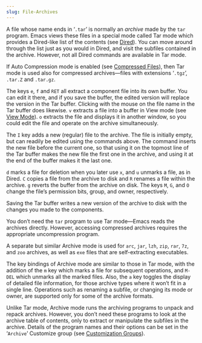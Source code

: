 ```yaml
---
slug: File-Archives
---
```


A file whose name ends in ‘`.tar`’ is normally an *archive* made by the `tar` program. Emacs views these files in a special mode called Tar mode which provides a Dired-like list of the contents (see [Dired](Dired)). You can move around through the list just as you would in Dired, and visit the subfiles contained in the archive. However, not all Dired commands are available in Tar mode.

If Auto Compression mode is enabled (see [Compressed Files](Compressed-Files)), then Tar mode is used also for compressed archives—files with extensions ‘`.tgz`’, `.tar.Z` and `.tar.gz`.

The keys `e`, `f` and `RET` all extract a component file into its own buffer. You can edit it there, and if you save the buffer, the edited version will replace the version in the Tar buffer. Clicking with the mouse on the file name in the Tar buffer does likewise. `v` extracts a file into a buffer in View mode (see [View Mode](View-Mode)). `o` extracts the file and displays it in another window, so you could edit the file and operate on the archive simultaneously.

The `I` key adds a new (regular) file to the archive. The file is initially empty, but can readily be edited using the commands above. The command inserts the new file before the current one, so that using it on the topmost line of the Tar buffer makes the new file the first one in the archive, and using it at the end of the buffer makes it the last one.

`d` marks a file for deletion when you later use `x`, and `u` unmarks a file, as in Dired. `C` copies a file from the archive to disk and `R` renames a file within the archive. `g` reverts the buffer from the archive on disk. The keys `M`, `G`, and `O` change the file’s permission bits, group, and owner, respectively.

Saving the Tar buffer writes a new version of the archive to disk with the changes you made to the components.

You don’t need the `tar` program to use Tar mode—Emacs reads the archives directly. However, accessing compressed archives requires the appropriate uncompression program.

A separate but similar Archive mode is used for `arc`, `jar`, `lzh`, `zip`, `rar`, `7z`, and `zoo` archives, as well as `exe` files that are self-extracting executables.

The key bindings of Archive mode are similar to those in Tar mode, with the addition of the `m` key which marks a file for subsequent operations, and `M-DEL` which unmarks all the marked files. Also, the `a` key toggles the display of detailed file information, for those archive types where it won’t fit in a single line. Operations such as renaming a subfile, or changing its mode or owner, are supported only for some of the archive formats.

Unlike Tar mode, Archive mode runs the archiving programs to unpack and repack archives. However, you don’t need these programs to look at the archive table of contents, only to extract or manipulate the subfiles in the archive. Details of the program names and their options can be set in the ‘`Archive`’ Customize group (see [Customization Groups](Customization-Groups)).
